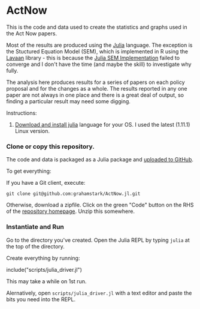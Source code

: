 # ActNow

This is the code and data used to create the statistics and graphs used in the Act Now papers.

Most of the results are produced using the [Julia](https://julialang.org/) language. The exception is the Stuctured Equation Model (SEM), which is implemented in R using the [Lavaan](https://cran.r-project.org/web/packages/lavaan/index.html) library - this is because the [Julia SEM Implementation](https://structuralequationmodels.github.io/StructuralEquationModels.jl/stable/) failed to converge and I don't have the time (and maybe the skill) to investigate why fully.

The analysis here produces results for a series of papers on each policy proposal and for the changes as a whole. The results reported in any one paper are not always in one place and there is a great deal of output, so finding a particular result may need some digging.

Instructions:

1) [Download and install julia](https://julialang.org/) language for your OS. I used the latest (1.11.1) Linux version.

### Clone or copy this repository. 

The code and data is packaged as a Julia package and [uploaded to GitHub](https://github.com:grahamstark/ActNow.jl).

To get everything:

If you have a Git client, execute:

    git clone git@github.com:grahamstark/ActNow.jl.git

Otherwise, download a zipfile. Click on the green "Code" button on the RHS of the [repository homepage](https://github.com:grahamstark/ActNow.jl). Unzip this somewhere.

### Instantiate and Run
  
Go to the directory you've created. Open the Julia REPL by typing `julia` at the top of the directory. 

Create everything by running:

   include("scripts/julia_driver.jl")

This may take a while on 1st run.

Alernatively, open `scripts/julia_driver.jl` with a text editor and paste the bits you need into the REPL.




